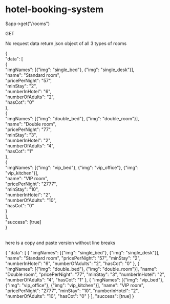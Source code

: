 # hotel-booking-system
$app->get("/rooms")

GET

No request data
return json object of all 3 types of rooms 


{<br>
  "data": [<br>
    {<br>
      "imgNames": [{"img": "single_bed"}, {"img": "single_desk"}],<br>
      "name": "Standard room",<br>
      "pricePerNight": "57",<br>
      "minStay": "2",<br>
      "numberInHotel": "6",<br>
      "numberOfAdults": "2",<br>
      "hasCot": "0"<br>
    },<br>
    {<br>
      "imgNames": [{"img": "double_bed"}, {"img": "double_room"}],<br>
      "name": "Double room",<br>
      "pricePerNight": "77",<br>
      "minStay": "3",<br>
      "numberInHotel": "2",<br>
      "numberOfAdults": "4",<br>
      "hasCot": "1"<br>
    },<br>
    {<br>
      "imgNames": [{"img": "vip_bed"}, {"img": "vip_office"}, {"img": "vip_kitchen"}],<br>
      "name": "VIP room",<br>
      "pricePerNight": "2777",<br>
      "minStay": "10",<br>
      "numberInHotel": "2",<br>
      "numberOfAdults": "10",<br>
      "hasCot": "0"<br>
    }<br>
  ],<br>
  "success": [true]<br>
}<br>
<br>

here is a copy and paste version without line breaks

{
  "data": [
    {
      "imgNames": [{"img": "single_bed"}, {"img": "single_desk"}],
      "name": "Standard room",
      "pricePerNight": "57",
      "minStay": "2",
      "numberInHotel": "6",
      "numberOfAdults": "2",
      "hasCot": "0"
    },
    {
      "imgNames": [{"img": "double_bed"}, {"img": "double_room"}],
      "name": "Double room",
      "pricePerNight": "77",
      "minStay": "3",
      "numberInHotel": "2",
      "numberOfAdults": "4",
      "hasCot": "1"
    },
    {
      "imgNames": [{"img": "vip_bed"}, {"img": "vip_office"}, {"img": "vip_kitchen"}],
      "name": "VIP room",
      "pricePerNight": "2777",
      "minStay": "10",
      "numberInHotel": "2",
      "numberOfAdults": "10",
      "hasCot": "0"
    }
  ],
  "success": [true]
}

